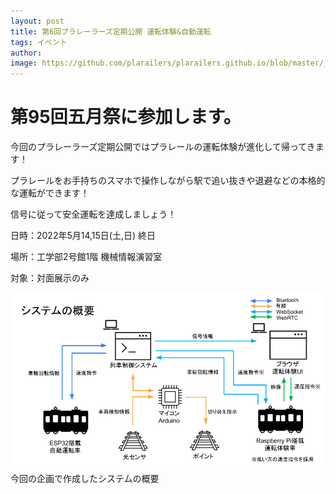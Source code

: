 ```yaml
---
layout: post
title: 第6回プラレーラーズ定期公開 運転体験&自動運転
tags: イベント
author:
image: https://github.com/plarailers/plarailers.github.io/blob/master/_posts/img/gogatsusai2022_abstract.png?raw=true
---
```


# 第95回五月祭に参加します。

今回のプラレーラーズ定期公開ではプラレールの運転体験が進化して帰ってきます！

プラレールをお手持ちのスマホで操作しながら駅で追い抜きや退避などの本格的な運転ができます！

信号に従って安全運転を達成しましょう！

日時：2022年5月14,15日(土,日) 終日

場所：工学部2号館1階 機械情報演習室

対象：対面展示のみ

![](https://github.com/plarailers/plarailers.github.io/blob/master/_posts/img/gogatsusai2022_abstract.png?raw=true)
今回の企画で作成したシステムの概要
